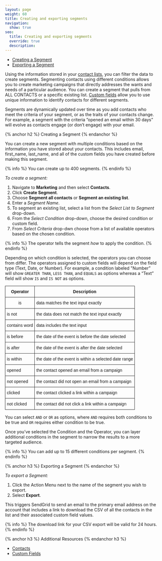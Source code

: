 ```yaml
---
layout: page
weight: 60
title: Creating and exporting segments
navigation:
  show: true
seo:
  title: Creating and exporting segments
  override: true
  description:
---
```

- [Creating a Segment](#-Creating-a-Segment)
- [Exporting a Segment](#-Exporting-a-Segment)

Using the information stored in your [contact lists](https://sendgrid.com/docs/User_Guide/Marketing_Campaigns/contacts.html), you can filter the data to create segments. Segmenting contacts using different conditions allows you to create marketing campaigns that directly addresses the wants and needs of a particular audience. You can create a segment that pulls from ALL CONTACTS or a specific existing list. [Custom fields](https://sendgrid.com/docs/User_Guide/Marketing_Campaigns/custom_fields.html) allow you to use unique information to identify contacts for different segments.

Segments are dynamically updated over time as you add contacts who meet the criteria of your segment, or as the traits of your contacts change. For example, a segment with the criteria ”opened an email within 30 days” will evolve as contacts engage (or don’t engage) with your email. 

{% anchor h2 %}
Creating a Segment
{% endanchor %}

You can create a new segment with multiple conditions based on the information you have stored about your contacts. This
includes email, first_name, last_name, and all of the custom fields you have created before making this segment.

{% info %}
You can create up to 400 segments.
{% endinfo %}

*To create a segment:*

1. Navigate to **Marketing** and then select **Contacts**.
1. Click **Create Segment**. 
1. Choose **Segment all contacts** or **Segment an existing list**.
1. Enter a *Segment Name*.
1. To segment an existing list, select a list from the *Select List to Segment* drop-down. 
1. From the *Select Condition* drop-down, choose the desired condition or custom field.
1. From *Select Criteria* drop-dwn choose from a list of available operators based on the chosen condition.

{% info %}
The operator tells the segment *how* to apply the condition.
{% endinfo %}

Depending on which condition is selected, the operators you can choose from differ. The operators assigned to custom fields will depend on the field type (Text, Date, or Number).  For example, a condition labeled "Number” will show `GREATER THAN`, `LESS THAN`, and `EQUALS` as options whereas a “Text” field will show `IS` and `IS NOT` as options.

<style type="text/css">
.tg  {border-collapse:collapse;border-spacing:0;}
.tg td{font-family:Arial, sans-serif;font-size:14px;padding:10px 5px;border-style:solid;border-width:1px;overflow:hidden;word-break:normal;}
.tg th{font-family:Arial, sans-serif;font-size:14px;font-weight:normal;padding:10px 5px;border-style:solid;border-width:1px;overflow:hidden;word-break:normal;}
.tg .tg-s6z2{text-align:center}
.tg .tg-e3zv{font-weight:bold}
.tg .tg-yw4l{vertical-align:top}
</style>
<table class="tg">
  <tr>
    <th class="tg-e3zv">Operator</th>
    <th class="tg-e3zv">Description</th>
  </tr>
  <tr>
    <td class="tg-s6z2">is</td>
    <td class="tg-031e">data matches the text input exactly</td>
  </tr>
  <tr>
    <td class="tg-031e">is not</td>
    <td class="tg-031e">the data does not match the text input exactly</td>
  </tr>
  <tr>
    <td class="tg-031e">contains word</td>
    <td class="tg-031e">data includes the text input</td>
  </tr>
  <tr>
    <td class="tg-031e">is before</td>
    <td class="tg-031e">the date of the event is before the date selected</td>
  </tr>
  <tr>
    <td class="tg-yw4l">is after</td>
    <td class="tg-yw4l">the date of the event is after the date selected</td>
  </tr>
  <tr>
    <td class="tg-yw4l">is within</td>
    <td class="tg-yw4l">the date of the event is within a selected date range</td>
  </tr>
  <tr>
    <td class="tg-yw4l">opened</td>
    <td class="tg-yw4l">the contact opened an email from a campaign</td>
  </tr>
  <tr>
    <td class="tg-yw4l">not opened</td>
    <td class="tg-yw4l">the contact did not open an email from a campaign</td>
  </tr>
  <tr>
    <td class="tg-yw4l">clicked</td>
    <td class="tg-yw4l">the contact clicked a link within a campaign</td>
  </tr>
  <tr>
    <td class="tg-yw4l">not clicked</td>
    <td class="tg-yw4l">the contact did not click a link within a campaign</td>
  </tr>
</table>

You can select `AND` or `OR` as options, where `AND` requires both conditions to be true and `OR` requires either condition to be true.

Once you’ve selected the Condition and the Operator, you can layer additional conditions in the segment to narrow the results to a more targeted audience. 
 
{% info %}
You can add up to 15 different conditions per segment.
{% endinfo %}


{% anchor h3 %}
Exporting a Segment
{% endanchor %}

*To export a Segment:*

1. Click the Action Menu next to the name of the segment you wish to export.
1. Select **Export**. 

This triggers SendGrid to send an email to the primary email address on the account that includes a link to
download the CSV of all the contacts in the list and their associated custom field values.

{% info %}
The download link for your CSV export will be valid for 24 hours.
{% endinfo %}


{% anchor h3 %}
Additional Resources
{% endanchor h3 %}

- [Contacts](https://sendgrid.com/docs/User_Guide/Marketing_Campaigns/contacts.html) 
- [Custom Fields](https://sendgrid.com/docs/User_Guide/Marketing_Campaigns/custom_fields.html)

